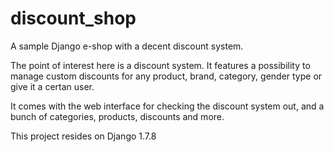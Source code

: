 # discount_shop
A sample Django e-shop with a decent discount system.

The point of interest here is a discount system. 
It features a possibility to manage custom discounts for any product, brand, category, gender type or give it a certan user.

It comes with the web interface for checking the discount system out, and a bunch of categories, products, discounts and more.

This project resides on Django 1.7.8
